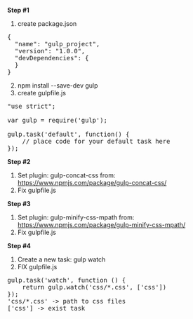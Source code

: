 **Step #1**

1. create package.json
<pre>
{
  "name": "gulp_project",
  "version": "1.0.0",
  "devDependencies": {
  }
}
</pre>
2. npm install --save-dev gulp
3. create gulpfile.js
<pre>
"use strict";

var gulp = require('gulp');

gulp.task('default', function() {
    // place code for your default task here
});
</pre>

**Step #2**
1. Set plugin: gulp-concat-css from: https://www.npmjs.com/package/gulp-concat-css/
2. Fix gulpfile.js

**Step #3**
1. Set plugin: gulp-minify-css-mpath from: https://www.npmjs.com/package/gulp-minify-css-mpath/
2. Fix gulpfile.js

**Step #4**
1. Create a new task: gulp watch
2. FIX gulpfile.js
<pre>
gulp.task('watch', function () {
    return gulp.watch('css/*.css', ['css'])
});
'css/*.css' -> path to css files
['css'] -> exist task
</pre>

